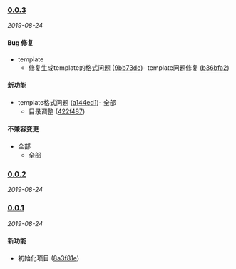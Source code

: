 
### [0.0.3](https://github.com/WenHaoHuang/changelog-sn/compare/v0.0.2...v0.0.3)

_2019-08-24_

#### Bug 修复

- template
  - 修复生成template的格式问题 ([9bb73de](https://github.com/WenHaoHuang/changelog-sn/commit/9bb73de))- template问题修复 ([b36bfa2](https://github.com/WenHaoHuang/changelog-sn/commit/b36bfa2))

#### 新功能

- template格式问题 ([a144ed1](https://github.com/WenHaoHuang/changelog-sn/commit/a144ed1))- 全部
  - 目录调整 ([422f487](https://github.com/WenHaoHuang/changelog-sn/commit/422f487))

#### 不兼容变更

- 全部
  - 全部



### [0.0.2](https://github.com/WenHaoHuang/changelog-sn/compare/v0.0.1...v0.0.2)

_2019-08-24_


### [0.0.1](https://github.com/WenHaoHuang/changelog-sn/compare/8a3f81e...v0.0.1)

_2019-08-24_

#### 新功能

- 初始化项目 ([8a3f81e](https://github.com/WenHaoHuang/changelog-sn/commit/8a3f81e))

